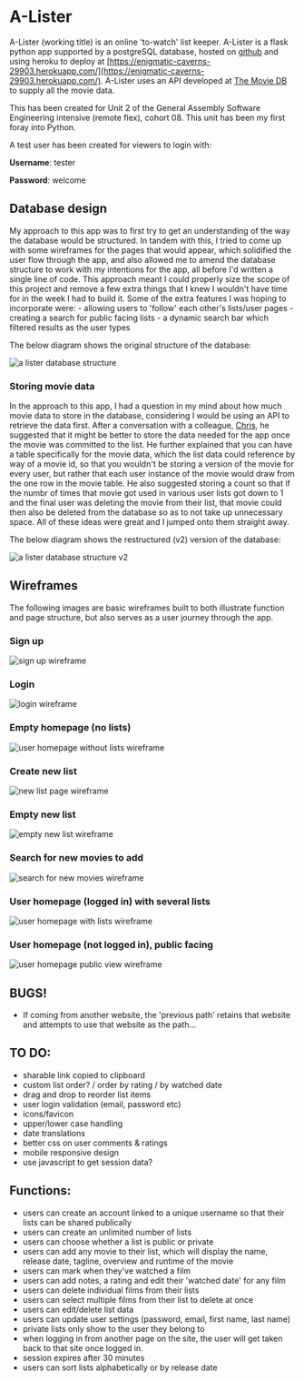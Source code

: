 # A-Lister

A-Lister (working title) is an online 'to-watch' list keeper. A-Lister is a flask python app supported by a postgreSQL database, hosted on [github](https://github.com/davebdev/project02) and using heroku to deploy at [https://enigmatic-caverns-29903.herokuapp.com/](https://enigmatic-caverns-29903.herokuapp.com/). A-Lister uses an API developed at [The Movie DB](https://www.themoviedb.org/documentation/api) to supply all the movie data.

This has been created for Unit 2 of the General Assembly Software Engineering intensive (remote flex), cohort 08. This unit has been my first foray into Python.

A test user has been created for viewers to login with:

**Username**: tester

**Password**: welcome

## Database design

My approach to this app was to first try to get an understanding of the way the database would be structured. In tandem with this, I tried to come up with some wireframes for the pages that would appear, which solidified the user flow through the app, and also allowed me to amend the database structure to work with my intentions for the app, all before I'd written a single line of code. This approach meant I could properly size the scope of this project and remove a few extra things that I knew I wouldn't have time for in the week I had to build it. Some of the extra features I was hoping to incorporate were:
    - allowing users to 'follow' each other's lists/user pages
    - creating a search for public facing lists
    - a dynamic search bar which filtered results as the user types

The below diagram shows the original structure of the database:

![a lister database structure](static/img/project02_db_structure.png)


### Storing movie data

In the approach to this app, I had a question in my mind about how much movie data to store in the database, considering I would be using an API to retrieve the data first. After a conversation with a colleague, [Chris](https://github.com/Chrispy1987), he suggested that it might be better to store the data needed for the app once the movie was committed to the list. He further explained that you can have a table specifically for the movie data, which the list data could reference by way of a movie id, so that you wouldn't be storing a version of the movie for every user, but rather that each user instance of the movie would draw from the one row in the movie table. He also suggested storing a count so that if the numbr of times that movie got used in various user lists got down to 1 and the final user was deleting the movie from their list, that movie could then also be deleted from the database so as to not take up unnecessary space. All of these ideas were great and I jumped onto them straight away.

The below diagram shows the restructured (v2) version of the database:

![a lister database structure v2](static/img/project02_db_structure_v2.jpeg)



## Wireframes

The following images are basic wireframes built to both illustrate function and page structure, but also serves as a user journey through the app.

### Sign up

![sign up wireframe](static/img/1_sign_up.jpeg)

### Login

![login wireframe](static/img/2_login.jpeg)

### Empty homepage (no lists)

![user homepage without lists wireframe](static/img/3_user_homepage_w_o_lists.jpeg)

### Create new list

![new list page wireframe](static/img/4_new_list_page.jpeg)

### Empty new list

![empty new list wireframe](static/img/5_empty_new_list.jpeg)

### Search for new movies to add

![search for new movies wireframe](static/img/6_search_for_new_movies.jpeg)

### User homepage (logged in) with several lists

![user homepage with lists wireframe](static/img/8_user_homepage_w_lists.jpeg)

### User homepage (not logged in), public facing

![user homepage public view wireframe](static/img/9_user_page_public_view.jpeg)

## BUGS!

- If coming from another website, the 'previous path' retains that website and attempts to use that website as the path...

## TO DO:
- sharable link copied to clipboard
- custom list order? / order by rating / by watched date
- drag and drop to reorder list items
- user login validation (email, password etc)
- icons/favicon
- upper/lower case handling
- date translations
- better css on user comments & ratings
- mobile responsive design
- use javascript to get session data?

## Functions:

- users can create an account linked to a unique username so that their lists can be shared publically
- users can create an unlimited number of lists
- users can choose whether a list is public or private
- users can add any movie to their list, which will display the name, release date, tagline, overview and runtime of the movie
- users can mark when they've watched a film
- users can add notes, a rating and edit their 'watched date' for any film
- users can delete individual films from their lists
- users can select multiple films from their list to delete at once
- users can edit/delete list data
- users can update user settings (password, email, first name, last name)
- private lists only show to the user they belong to
- when logging in from another page on the site, the user will get taken back to that site once logged in.
- session expires after 30 minutes
- users can sort lists alphabetically or by release date
